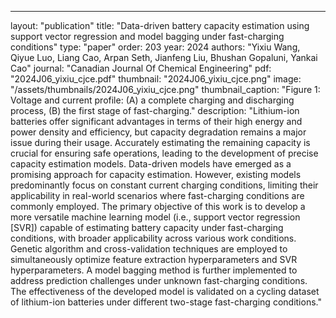 ---
layout: "publication"
title: "Data-driven battery capacity estimation using support vector
regression and model bagging under fast-charging conditions"
type: "paper"
order: 203
year: 2024
authors: "Yixiu Wang, Qiyue Luo, Liang Cao, Arpan Seth, Jianfeng Liu, Bhushan Gopaluni, Yankai Cao"
journal: "Canadian Journal Of Chemical Engineering"
pdf: "2024J06_yixiu_cjce.pdf"
thumbnail: "2024J06_yixiu_cjce.png"
image: "/assets/thumbnails/2024J06_yixiu_cjce.png"
thumbnail_caption: "Figure 1: Voltage and current profile: (A) a complete charging and discharging process, (B) the first stage of fast-charging."
description: "Lithium-ion batteries offer significant advantages in terms of their high energy and power density and efficiency, but capacity degradation remains a major issue during their usage. Accurately estimating the remaining capacity is crucial for ensuring safe operations, leading to the development of precise capacity estimation models. Data-driven models have emerged as a promising approach for capacity estimation. However, existing models predominantly focus on constant current charging conditions, limiting their applicability in real-world scenarios where fast-charging conditions are commonly employed. The primary objective of this work is to develop a more versatile machine learning model (i.e., support vector regression [SVR]) capable of estimating battery capacity under fast-charging conditions, with broader applicability across various work conditions. Genetic algorithm and cross-validation techniques are employed to simultaneously optimize feature extraction hyperparameters and SVR hyperparameters. A model bagging method is further implemented to address prediction challenges under unknown fast-charging conditions. The effectiveness of the developed model is validated on a cycling dataset of lithium-ion batteries under different two-stage fast-charging conditions."
